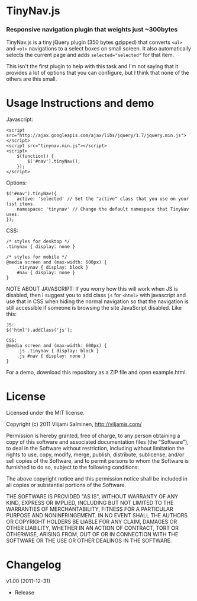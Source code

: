 # TinyNav.js
### Responsive navigation plugin that weights just ~300bytes

TinyNav.js is a tiny jQuery plugin (350 bytes gzipped) that converts `<ul>` and `<ol>` navigations to a select boxes on small screen. It also automatically selects the current page and adds `selected="selected"` for that item.

This isn't the first plugin to help with this task and I'm not saying that it provides a lot of options that you can configure, but I think that none of the others are this small.


Usage Instructions and demo
======

Javascript:

    <script src="http://ajax.googleapis.com/ajax/libs/jquery/1.7/jquery.min.js"></script>
    <script src="tinynav.min.js"></script>
    <script>
        $(function() {
            $('#nav').tinyNav();
        });
    </script>

Options:

    $('#nav').tinyNav({
        active: 'selected' // Set the "active" class that you use on your list items.
        namespace: 'tinynav' // Change the default namespace that TinyNav uses.
    });

CSS:

    /* styles for desktop */
    .tinynav { display: none }
    
    /* styles for mobile */
    @media screen and (max-width: 600px) {
        .tinynav { display: block }
        #nav { display: none }
    }

NOTE ABOUT JAVASCRIPT: If you worry how this will work when JS is disabled, then I suggest you to add class `js` for `<html>` with javascript and use that in CSS when hiding the normal navigation so that the navigation is still accessible if someone is browsing the site JavaScript disabled. Like this:

    JS:
    $('html').addClass('js');
    
    CSS:
    @media screen and (max-width: 600px) {
        .js .tinynav { display: block }
        .js #nav { display: none }
    }

For a demo, download this repository as a ZIP file and open example.html.


License
======

Licensed under the MIT license.

Copyright (c) 2011 Viljami Salminen, http://viljamis.com/

Permission is hereby granted, free of charge, to any person obtaining a copy of this software and associated documentation files (the "Software"), to deal in the Software without restriction, including without limitation the rights to use, copy, modify, merge, publish, distribute, sublicense, and/or sell copies of the Software, and to permit persons to whom the Software is furnished to do so, subject to the following conditions:

The above copyright notice and this permission notice shall be included in all copies or substantial portions of the Software.

THE SOFTWARE IS PROVIDED "AS IS", WITHOUT WARRANTY OF ANY KIND, EXPRESS OR IMPLIED, INCLUDING BUT NOT LIMITED TO THE WARRANTIES OF MERCHANTABILITY, FITNESS FOR A PARTICULAR PURPOSE AND NONINFRINGEMENT. IN NO EVENT SHALL THE AUTHORS OR COPYRIGHT HOLDERS BE LIABLE FOR ANY CLAIM, DAMAGES OR OTHER LIABILITY, WHETHER IN AN ACTION OF CONTRACT, TORT OR OTHERWISE, ARISING FROM, OUT OF OR IN CONNECTION WITH THE SOFTWARE OR THE USE OR OTHER DEALINGS IN THE SOFTWARE.


Changelog
======

v1.00 (2011-12-31)
- Release